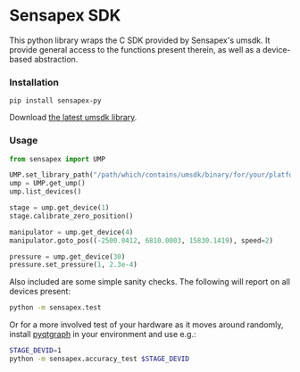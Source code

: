 # Sensapex SDK

This python library wraps the C SDK provided by Sensapex's umsdk. It provide general access to the functions present therein, as well as a device-based abstraction.

### Installation

`pip install sensapex-py`

Download [the latest umsdk library](http://dist.sensapex.com/misc/um-sdk/rc/).

### Usage

```python
from sensapex import UMP

UMP.set_library_path("/path/which/contains/umsdk/binary/for/your/platform/")
ump = UMP.get_ump()
ump.list_devices()

stage = ump.get_device(1)
stage.calibrate_zero_position()

manipulator = ump.get_device(4)
manipulator.goto_pos((-2500.0412, 6810.0003, 15830.1419), speed=2)

pressure = ump.get_device(30)
pressure.set_pressure(1, 2.3e-4)
```

Also included are some simple sanity checks. The following will report on all devices present:

```bash
python -m sensapex.test
```

Or for a more involved test of your hardware as it moves around randomly, install [pyqtgraph](https://pyqtgraph.org) in your environment and use e.g.:

```bash
STAGE_DEVID=1
python -m sensapex.accuracy_test $STAGE_DEVID
```
